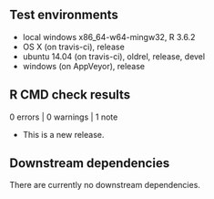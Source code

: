 ## Test environments
* local windows x86_64-w64-mingw32, R 3.6.2
* OS X (on travis-ci), release
* ubuntu 14.04 (on travis-ci), oldrel, release, devel
* windows (on AppVeyor), release 


## R CMD check results

0 errors | 0 warnings | 1 note

* This is a new release.


## Downstream dependencies
There are currently no downstream dependencies.
